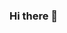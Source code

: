 ### Hi there 👋

<!--
**Caveexplorer/Caveexplorer** is a ✨ _special_ ✨ repository because its `README.md` (this file) appears on your GitHub profile.

Here are some ideas to get you started:

🔭 I’ve been studying data science since November 2021
🌱 I’m currently learning data analyst tools such as Tableau, and brushing up on SQL
⚡ I studied philosophy in college
-->
